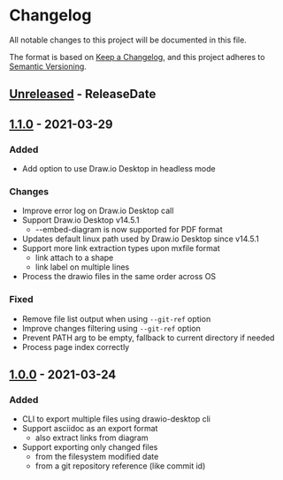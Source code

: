 # Changelog

All notable changes to this project will be documented in this file.

The format is based on [Keep a Changelog](https://keepachangelog.com/en/1.0.0/), and this project adheres
to [Semantic Versioning](https://semver.org/spec/v2.0.0.html).

<!-- next-header -->
## [Unreleased] - ReleaseDate
## [1.1.0] - 2021-03-29

### Added

* Add option to use Draw.io Desktop in headless mode

### Changes

* Improve error log on Draw.io Desktop call
* Support Draw.io Desktop v14.5.1
  * --embed-diagram is now supported for PDF format
* Updates default linux path used by Draw.io Desktop since v14.5.1
* Support more link extraction types upon mxfile format
  * link attach to a shape
  * link label on multiple lines
* Process the drawio files in the same order across OS

### Fixed

* Remove file list output when using `--git-ref` option
* Improve changes filtering using `--git-ref` option
* Prevent PATH arg to be empty, fallback to current directory if needed
* Process page index correctly

## [1.0.0] - 2021-03-24

### Added

* CLI to export multiple files using drawio-desktop cli
* Support asciidoc as an export format
  * also extract links from diagram
* Support exporting only changed files
  * from the filesystem modified date
  * from a git repository reference (like commit id)

<!-- next-url -->
[Unreleased]: https://github.com/rlespinasse/wints/compare/v1.1.0...HEAD
[1.1.0]: https://github.com/rlespinasse/wints/compare/v1.0.0...v1.1.0

[1.0.0]: https://github.com/rlespinasse/drawio-exported/compare/cb9aec8...v1.0.0
